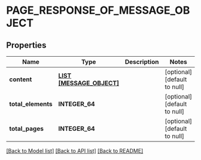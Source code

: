 # PAGE_RESPONSE_OF_MESSAGE_OBJECT

## Properties
Name | Type | Description | Notes
------------ | ------------- | ------------- | -------------
**content** | [**LIST [MESSAGE_OBJECT]**](MessageObject.md) |  | [optional] [default to null]
**total_elements** | **INTEGER_64** |  | [optional] [default to null]
**total_pages** | **INTEGER_64** |  | [optional] [default to null]

[[Back to Model list]](../README.md#documentation-for-models) [[Back to API list]](../README.md#documentation-for-api-endpoints) [[Back to README]](../README.md)


